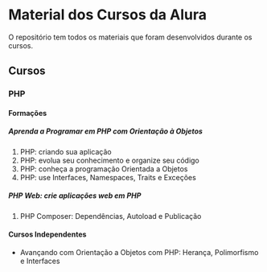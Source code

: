 # Material dos Cursos da Alura
O repositório tem todos os materiais que foram desenvolvidos durante os cursos.

## Cursos
### PHP
#### Formações 
##### Aprenda a Programar em PHP com Orientação à Objetos
1. PHP: criando sua aplicação
2. PHP: evolua seu conhecimento e organize seu código
3. PHP: conheça a programação Orientada a Objetos
4. PHP: use Interfaces, Namespaces, Traits e Exceções

##### PHP Web: crie aplicações web em PHP
1. PHP Composer: Dependências, Autoload e Publicação

#### Cursos Independentes
- Avançando com Orientação a Objetos com PHP: Herança, Polimorfismo e Interfaces
